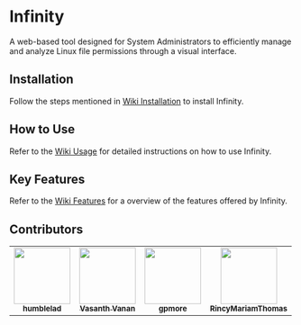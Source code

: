 # Infinity

A web-based tool designed for System Administrators to efficiently manage and analyze Linux file permissions through a visual interface.

## Installation
Follow the steps mentioned in [Wiki Installation](https://github.com/humblelad/Infinity/wiki/Installation) to install Infinity.

## How to Use
Refer to the [Wiki Usage](https://github.com/humblelad/Infinity/wiki/App-Usage) for detailed instructions on how to use Infinity.

## Key Features
Refer to the [Wiki Features](https://github.com/humblelad/Infinity/wiki/Features) for a overview of the features offered by Infinity.

## Contributors

<table>
  <tr>
    <td align="center"><a href="https://github.com/humblelad"><img src="https://avatars.githubusercontent.com/u/30574278?v=4" width="100px;" alt=""/><br /><sub><b>humblelad</b></sub></a><br /></td>
    <td align="center"><a href="https://github.com/VasanthVanan"><img src="https://avatars.githubusercontent.com/u/30904627?v=4" width="100px;" alt=""/><br /><sub><b>Vasanth Vanan</b></sub></a><br /></td>
    <td align="center"><a href="https://github.com/gpmore"><img src="https://avatars.githubusercontent.com/u/107632464?v=4" width="100px;" alt=""/><br /><sub><b>gpmore</b></sub></a><br /></td>
    <td align="center"><a href="https://github.com/RincyMariamThomas"><img src="https://avatars.githubusercontent.com/u/51988830?v=4" width="100px;" alt=""/><br /><sub><b>RincyMariamThomas</b></sub></a><br /></td>
</table>